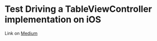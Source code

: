 #  Test Driving a TableViewController implementation on iOS

Link on [Medium](https://medium.com/@marcosapstolo_85088/test-driving-a-tableviewcontroller-implementation-on-ios-ec6c4332eabc)



